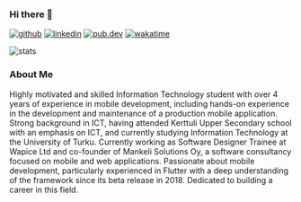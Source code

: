 ### Hi there 👋
[![github][1]][2]
[![linkedin][3]][4]
[![pub.dev][5]][6]
[![wakatime][7]][8]

![stats][9]

### About Me

Highly motivated and skilled Information Technology student with over 4 years of experience in mobile development, including hands-on experience in the development and maintenance of a production mobile application. Strong background in ICT, having attended Kerttuli Upper Secondary school with an emphasis on ICT, and currently studying Information Technology at the University of Turku. Currently working as Software Designer Trainee at Wapice Ltd and co-founder of Mankeli Solutions Oy, a software consultancy focused on mobile and web applications. Passionate about mobile development, particularly experienced in Flutter with a deep understanding of the framework since its beta release in 2018. Dedicated to building a career in this field.








[1]: https://img.shields.io/badge/github-000000?style=flat&logo=Github&logoColor=white
[2]: https://github.com/O-Hannonen
[3]: https://img.shields.io/badge/linkedIn-0A66C2?style=flat&logo=LinkedIn&logoColor=white
[4]: https://www.linkedin.com/in/o-hannonen/
[5]: https://img.shields.io/badge/pub.dev-0175C2?style=flat&logo=Dart&logoColor=white
[6]: https://pub.dev/publishers/mankeli.co/packages
[7]: https://wakatime.com/badge/user/cfbd70fe-df37-429a-ae50-ae95fcd5f565.svg
[8]: https://wakatime.com/@cfbd70fe-df37-429a-ae50-ae95fcd5f565
[9]: https://github-readme-stats.vercel.app/api?username=o-hannonen&count_private=true&show_icons=true&hide_title=true&theme=onedark&include_all_commits=true
